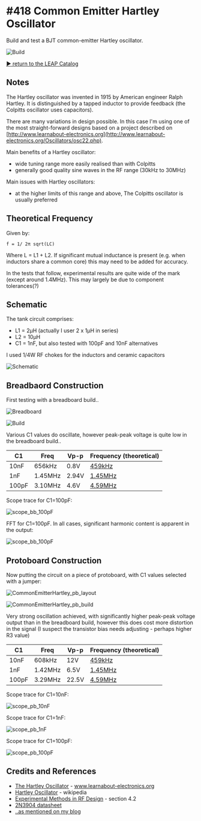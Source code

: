 # #418 Common Emitter Hartley Oscillator

Build and test a BJT common-emitter Hartley oscillator.

![Build](./assets/CommonEmitterHartley_build.jpg?raw=true)

[:arrow_forward: return to the LEAP Catalog](https://leap.tardate.com)

## Notes

The Hartley oscillator was invented in 1915 by American engineer Ralph Hartley.
It is distinguished by a tapped inductor to provide feedback (the Colpitts oscillator uses capacitors).

There are many variations in design possible.
In this case I'm using one of the most straight-forward designs based on a
project described on [http://www.learnabout-electronics.org](http://www.learnabout-electronics.org/Oscillators/osc22.php).


Main benefits of a Hartley oscillator:

* wide tuning range more easily realised than with Colpitts
* generally good quality sine waves in the RF range (30kHz to 30MHz)

Main issues with Hartley oscillators:

* at the higher limits of this range and above, The Colpitts oscillator is usually preferred


## Theoretical Frequency

Given by:

    f = 1/ 2π sqrt(LC)

Where L = L1 + L2. If significant mutual inductance is present (e.g. when inductors share a common core) this may need to be added for accuracy.

In the tests that follow, experimental results are quite wide of the mark (except around 1.4MHz).
This may largely be due to component tolerances(?)


## Schematic

The tank circuit comprises:

* L1 = 2µH (actually I user 2 x 1µH in series)
* L2 = 10µH
* C1 = 1nF, but also tested with 100pF and 10nF alternatives

I used 1/4W RF chokes for the inductors and ceramic capacitors

![Schematic](./assets/CommonEmitterHartley_schematic.jpg?raw=true)


## Breadbaord Construction

First testing with a breadboard build..

![Breadboard](./assets/CommonEmitterHartley_bb.jpg?raw=true)

![Build](./assets/CommonEmitterHartley_bb_build.jpg?raw=true)

Various C1 values do oscillate, however peak-peak voltage is quite low in the breadboard build..

| C1    | Freq    | Vp-p  | Frequency (theoretical)                                                                |
|-------|---------|-------|----------------------------------------------------------------------------------------|
| 10nF  | 656kHz  | 0.8V  | [459kHz](https://www.wolframalpha.com/input/?i=1%2F(2%CF%80*sqrt(12%C2%B5H+*+10nF)))   |
| 1nF   | 1.45MHz | 2.94V | [1.45MHz](https://www.wolframalpha.com/input/?i=1%2F(2%CF%80*sqrt(12%C2%B5H+*+1nF)))   |
| 100pF | 3.10MHz | 4.6V  | [4.59MHz](https://www.wolframalpha.com/input/?i=1%2F(2%CF%80*sqrt(12%C2%B5H+*+100pF))) |

Scope trace for C1=100pF:

![scope_bb_100pF](./assets/scope_bb_100pF.gif?raw=true)

FFT for C1=100pF. In all cases, significant harmonic content is apparent in the output:

![scope_bb_100pF](./assets/scope_bb_100pF_fft.gif?raw=true)


## Protoboard Construction

Now putting the circuit on a piece of protoboard, with C1 values selected with a jumper:

![CommonEmitterHartley_pb_layout](./assets/CommonEmitterHartley_pb_layout.jpg?raw=true)

![CommonEmitterHartley_pb_build](./assets/CommonEmitterHartley_pb_build.jpg?raw=true)

Very strong oscillation achieved, with significantly higher peak-peak voltage output than in the breadboard build,
however this does cost more distortion in the signal (I suspect the transistor bias needs adjusting - perhaps higher R3 value)

| C1    | Freq    | Vp-p  | Frequency (theoretical)                                                                |
|-------|---------|-------|----------------------------------------------------------------------------------------|
| 10nF  | 608kHz  | 12V   | [459kHz](https://www.wolframalpha.com/input/?i=1%2F(2%CF%80*sqrt(12%C2%B5H+*+10nF)))   |
| 1nF   | 1.42MHz | 6.5V  | [1.45MHz](https://www.wolframalpha.com/input/?i=1%2F(2%CF%80*sqrt(12%C2%B5H+*+1nF)))   |
| 100pF | 3.29MHz | 22.5V | [4.59MHz](https://www.wolframalpha.com/input/?i=1%2F(2%CF%80*sqrt(12%C2%B5H+*+100pF))) |

Scope trace for C1=10nF:

![scope_pb_10nF](./assets/scope_pb_10nF.gif?raw=true)

Scope trace for C1=1nF:

![scope_pb_1nF](./assets/scope_pb_1nF.gif?raw=true)

Scope trace for C1=100pF:

![scope_pb_100pF](./assets/scope_pb_100pF.gif?raw=true)


## Credits and References
* [The Hartley Oscillator](http://www.learnabout-electronics.org/Oscillators/osc21.php) - www.learnabout-electronics.org
* [Hartley Oscillator](https://en.wikipedia.org/wiki/Hartley_oscillator) - wikipedia
* [Experimental Methods in RF Design](https://www.goodreads.com/book/show/2386153.Experimental_Methods_in_RF_Design) - section 4.2
* [2N3904 datasheet](http://www.futurlec.com/Transistors/2N3904.shtml)
* [..as mentioned on my blog](https://blog.tardate.com/2018/10/leap418-hartley-oscillator.html)

